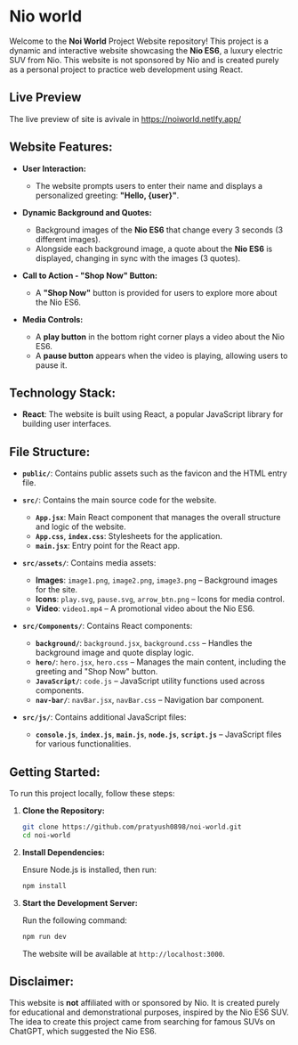# Nio world

Welcome to the **Noi World** Project Website repository! This project is a dynamic and interactive website showcasing the **Nio ES6**, a luxury electric SUV from Nio. This website is not sponsored by Nio and is created purely as a personal project to practice web development using React.

## Live Preview

The live preview of site is avivale in https://noiworld.netlfy.app/

## Website Features:

- **User Interaction:**
  - The website prompts users to enter their name and displays a personalized greeting: **"Hello, {user}"**.

- **Dynamic Background and Quotes:**
  - Background images of the **Nio ES6** that change every 3 seconds (3 different images).
  - Alongside each background image, a quote about the **Nio ES6** is displayed, changing in sync with the images (3 quotes).

- **Call to Action - "Shop Now" Button:**
  - A **"Shop Now"** button is provided for users to explore more about the Nio ES6.

- **Media Controls:**
  - A **play button** in the bottom right corner plays a video about the Nio ES6.
  - A **pause button** appears when the video is playing, allowing users to pause it.

## **Technology Stack:**

- **React**: The website is built using React, a popular JavaScript library for building user interfaces.

## **File Structure:**

- **`public/`**: Contains public assets such as the favicon and the HTML entry file.
  
- **`src/`**: Contains the main source code for the website.
  - **`App.jsx`**: Main React component that manages the overall structure and logic of the website.
  - **`App.css`**, **`index.css`**: Stylesheets for the application.
  - **`main.jsx`**: Entry point for the React app.
  
- **`src/assets/`**: Contains media assets:
  - **Images**: `image1.png`, `image2.png`, `image3.png` – Background images for the site.
  - **Icons**: `play.svg`, `pause.svg`, `arrow_btn.png` – Icons for media control.
  - **Video**: `video1.mp4` – A promotional video about the Nio ES6.
  
- **`src/Components/`**: Contains React components:
  - **`background/`**: `background.jsx`, `background.css` – Handles the background image and quote display logic.
  - **`hero/`**: `hero.jsx`, `hero.css` – Manages the main content, including the greeting and "Shop Now" button.
  - **`JavaScript/`**: `code.js` – JavaScript utility functions used across components.
  - **`nav-bar/`**: `navBar.jsx`, `navBar.css` – Navigation bar component.

- **`src/js/`**: Contains additional JavaScript files:
  - **`console.js`**, **`index.js`**, **`main.js`**, **`node.js`**, **`script.js`** – JavaScript files for various functionalities.

## **Getting Started:**

To run this project locally, follow these steps:

1. **Clone the Repository:**

   ```bash
   git clone https://github.com/pratyush0898/noi-world.git
   cd noi-world
   ```

2. **Install Dependencies:**

   Ensure Node.js is installed, then run:

   ```bash
   npm install
   ```

3. **Start the Development Server:**

   Run the following command:

   ```bash
   npm run dev
   ```

   The website will be available at `http://localhost:3000`.

## **Disclaimer:**

This website is **not** affiliated with or sponsored by Nio. It is created purely for educational and demonstrational purposes, inspired by the Nio ES6 SUV. The idea to create this project came from searching for famous SUVs on ChatGPT, which suggested the Nio ES6.
